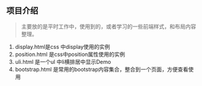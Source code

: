 ## 项目介绍

>主要放的是平时工作中，使用到的，或者学习的一些前端样式，和布局内容整理。

1. display.html是css 中display使用的实例
2. position.html 是css中position属性使用的实例
3. uli.html 是一个ul 中li横排居中显示Demo
4. bootstrap.html 是常用的bootstrap内容集合，整合到一个页面，方便查看使用
